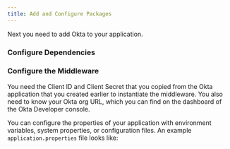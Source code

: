```yaml
---
title: Add and Configure Packages
---
```

Next you need to add Okta to your application.

<StackSelector snippet="addconfigpkg"/>

### Configure Dependencies

<StackSelector snippet="configdep"/>

### Configure the Middleware

You need the Client ID and Client Secret that you copied from the Okta application that you created earlier to instantiate the middleware. You also need to know your Okta org URL, which you can find on the dashboard of the Okta Developer console.

You can configure the properties of your application with environment variables, system properties, or configuration files. An example `application.properties` file looks like:

<StackSelector snippet="configmid"/>

<NextSectionLink/>
